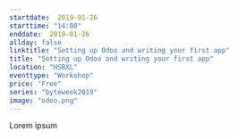 ```yaml
---
startdate:  2019-01-26
starttime: "14:00"
enddate:  2019-01-26
allday: false
linktitle: "Setting up Odoo and writing your first app"
title: "Setting up Odoo and writing your first app"
location: "HSBXL"
eventtype: "Workshop"
price: "Free"
series: "byteweek2019"
image: "odoo.png"
--- 
```


Lorem ipsum